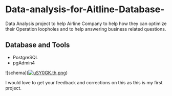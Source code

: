 # Data-analysis-for-Aitline-Database-
Data Analysis project to help Airline Company to help how they can optimize their Operation loopholes and to help answering business related questions.

## Database and Tools
+ PostgreSQL
+ pgAdmin4

![schema](<a href="https://im.ge/i/uSY0GK"><img src="https://i.im.ge/2022/06/30/uSY0GK.th.png" alt="uSY0GK.th.png" border="0"></a>)

I would love to get your feedback and corrections on this as this is my first project. 
